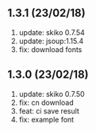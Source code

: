 ## 1.3.1 (23/02/18)

1.  update: skiko 0.7.54
2.  update: jsoup:1.15.4
3.  fix: download fonts

## 1.3.0 (23/02/18)

1.  update: skiko 0.7.50
2.  fix: cn download
3.  feat: ci save result
4.  fix: example font